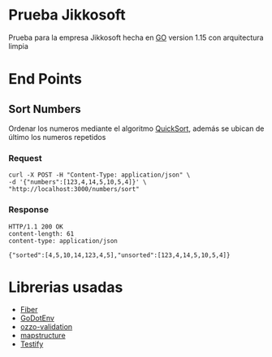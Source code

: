 # Prueba Jikkosoft

Prueba para la empresa Jikkosoft hecha en [GO](https://golang.org/) version 1.15 con arquitectura limpia

# End Points 

## Sort Numbers

Ordenar los numeros mediante el algoritmo [QuickSort](https://www.youtube.com/watch?v=WaNLJf8xzC4), además se ubican de último los numeros repetidos

### Request

```curl
curl -X POST -H "Content-Type: application/json" \
-d '{"numbers":[123,4,14,5,10,5,4]}' \
"http://localhost:3000/numbers/sort"
```

### Response

    HTTP/1.1 200 OK
    content-length: 61
    content-type: application/json

    {"sorted":[4,5,10,14,123,4,5],"unsorted":[123,4,14,5,10,5,4]}



# Librerias usadas

- [Fiber](https://docs.gofiber.io/) 
- [GoDotEnv](https://github.com/joho/godotenv)  
- [ozzo-validation](https://github.com/go-ozzo/ozzo-validation)
- [mapstructure](https://github.com/mitchellh/mapstructure)
- [Testify](https://github.com/stretchr/testify)